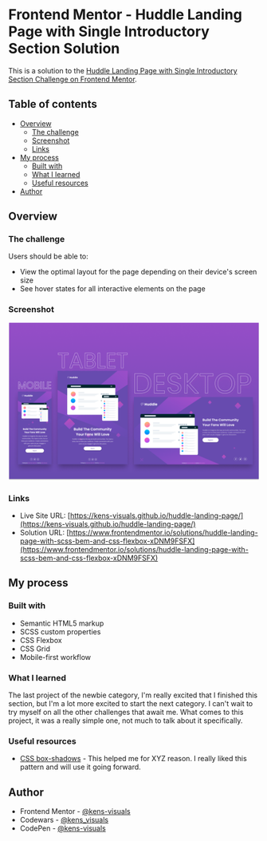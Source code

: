 # Frontend Mentor - Huddle Landing Page with Single Introductory Section Solution

This is a solution to the [Huddle Landing Page with Single Introductory Section Challenge on Frontend Mentor](https://www.frontendmentor.io/challenges/huddle-landing-page-with-a-single-introductory-section-B_2Wvxgi0).

## Table of contents

- [Overview](#overview)
  - [The challenge](#the-challenge)
  - [Screenshot](#screenshot)
  - [Links](#links)
- [My process](#my-process)
  - [Built with](#built-with)
  - [What I learned](#what-i-learned)
  - [Useful resources](#useful-resources)
- [Author](#author)

## Overview

### The challenge

Users should be able to:

- View the optimal layout for the page depending on their device's screen size
- See hover states for all interactive elements on the page

### Screenshot

![screenshot](./images/screenshot.png)

### Links

- Live Site URL: [https://kens-visuals.github.io/huddle-landing-page/](https://kens-visuals.github.io/huddle-landing-page/)
- Solution URL: [https://www.frontendmentor.io/solutions/huddle-landing-page-with-scss-bem-and-css-flexbox-xDNM9FSFX](https://www.frontendmentor.io/solutions/huddle-landing-page-with-scss-bem-and-css-flexbox-xDNM9FSFX)

## My process

### Built with

- Semantic HTML5 markup
- SCSS custom properties
- CSS Flexbox
- CSS Grid
- Mobile-first workflow

### What I learned

The last project of the newbie category, I'm really excited that I finished this section, but I'm a lot more excited to start the next category. I can't wait to try myself on all the other challenges that await me. What comes to this project, it was a really simple one, not much to talk about it specifically.

### Useful resources

- [CSS box-shadows](https://getcssscan.com/css-box-shadow-examples) - This helped me for XYZ reason. I really liked this pattern and will use it going forward.

## Author

- Frontend Mentor - [@kens-visuals](https://www.frontendmentor.io/profile/kens-visuals)
- Codewars - [@kens_visuals](https://www.codewars.com/users/kens_visuals)
- CodePen - [@kens-visuals](https://codepen.io/kens-visuals)
